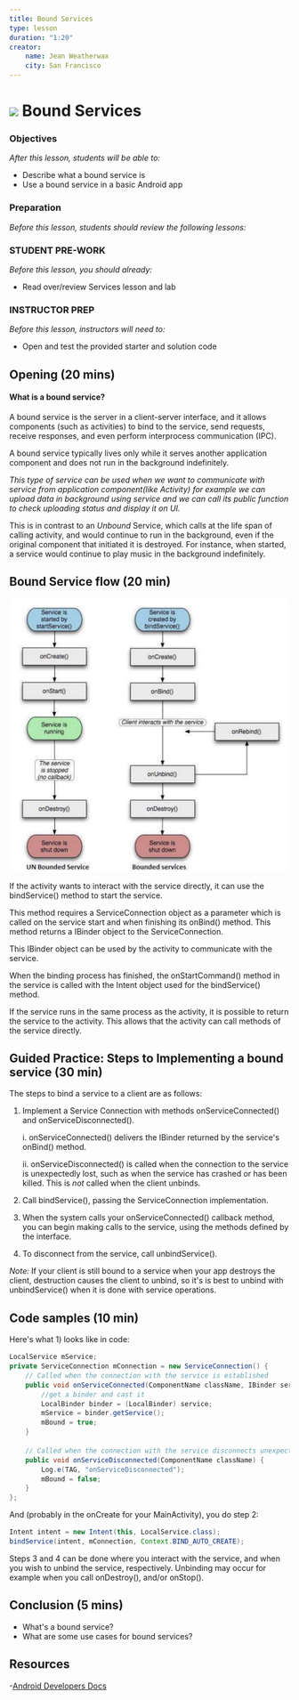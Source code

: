 ```yaml
---
title: Bound Services
type: lesson
duration: "1:20"
creator:
    name: Jean Weatherwax
    city: San Francisco
---
```



# ![](https://ga-dash.s3.amazonaws.com/production/assets/logo-9f88ae6c9c3871690e33280fcf557f33.png) Bound Services

### Objectives
*After this lesson, students will be able to:*

* Describe what a bound service is
* Use a bound service in a basic Android app

### Preparation
*Before this lesson, students should review the following lessons:*


### STUDENT PRE-WORK
*Before this lesson, you should already:*
- Read over/review Services lesson and lab

### INSTRUCTOR PREP
*Before this lesson, instructors will need to:*
- Open and test the provided starter and solution code



## Opening (20 mins)

#### What is a bound service?

A bound service is the server in a client-server interface, and it allows components (such as activities) to bind to the service, send requests, receive responses, and even perform interprocess communication (IPC). 

A bound service typically lives only while it serves another application component and does not run in the background indefinitely.

*This type of service can be used when we want to communicate with service from application component(like Activity) for example we can upload data in background using service and we can call its public function to check uploading status and display it on UI.*

This is in contrast to an *Unbound* Service, which calls at the life span of calling activity, and would continue to run in the background, even if the original component that initiated it is destroyed. For instance, when started, a service would continue to play music in the background indefinitely.

## Bound Service flow (20 min)


<p align="center">
  <img src="./screenshots/flowchart.png" width="500">
</p>

If the activity wants to interact with the service directly, it can use the bindService() method to start the service.

This method requires a ServiceConnection object as a parameter which is called on the service start and when finishing its onBind() method. This method returns a IBinder object to the ServiceConnection.

This IBinder object can be used by the activity to communicate with the service.

When the binding process has finished, the onStartCommand() method in the service is called with the Intent object used for the bindService() method.

If the service runs in the same process as the activity, it is possible to return the service to the activity. This allows that the activity can call methods of the service directly.

## Guided Practice: Steps to Implementing a bound service (30 min)

The steps to bind a service to a client are as follows:

1. Implement a Service Connection with methods onServiceConnected() and onServiceDisconnected().

	i. onServiceConnected() delivers the IBinder returned by the service's onBind() method.

	ii. onServiceDisconnected() is called when the connection to the service is unexpectedly lost, such as when the service has crashed or has been killed. This is *not* called when the client unbinds.

2. Call bindService(), passing the ServiceConnection implementation.

3. When the system calls your onServiceConnected() callback method, you can begin making calls to the service, using the methods defined by the interface.

4. To disconnect from the service, call unbindService().

*Note:* If your client is still bound to a service when your app destroys the client, destruction causes the client to unbind, so it's is best to unbind with unbindService() when it is done with service operations.

## Code samples (10 min)

Here's what 1) looks like in code:

```java
LocalService mService;
private ServiceConnection mConnection = new ServiceConnection() {
    // Called when the connection with the service is established
    public void onServiceConnected(ComponentName className, IBinder service) {
    	//get a binder and cast it
        LocalBinder binder = (LocalBinder) service;
        mService = binder.getService();
        mBound = true;
    }

    // Called when the connection with the service disconnects unexpectedly
    public void onServiceDisconnected(ComponentName className) {
        Log.e(TAG, "onServiceDisconnected");
        mBound = false;
    }
};
```

And (probably in the onCreate for your MainActivity), you do step 2:

```java
Intent intent = new Intent(this, LocalService.class);
bindService(intent, mConnection, Context.BIND_AUTO_CREATE);
```

Steps 3 and 4 can be done where you interact with the service, and when you wish to unbind the service, respectively. Unbinding may occur for example when you call onDestroy(), and/or onStop().


## Conclusion (5 mins)

- What's a bound service?
- What are some use cases for bound services?

## Resources

-[Android Developers Docs](https://developer.android.com/guide/components/bound-services.html)
